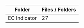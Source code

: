 | Folder       |   Files / Folders |
|--------------|-------------------|
| EC Indicator |                27 |